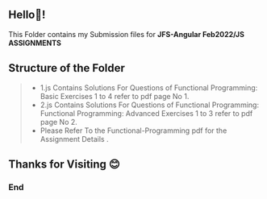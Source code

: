 ## Hello👋!


 This Folder contains my Submission files for  **JFS-Angular Feb2022/JS ASSIGNMENTS**

## Structure of the Folder

> - 1.js Contains Solutions For Questions of Functional Programming: Basic Exercises 1 to 4  refer to pdf page No 1.
> - 2.js Contains Solutions For Questions of Functional Programming: Functional Programming: Advanced Exercises 1 to 3  refer to pdf page No 2.
> - Please Refer To the Functional-Programming pdf for the Assignment Details .

## Thanks for Visiting 😊

### End
